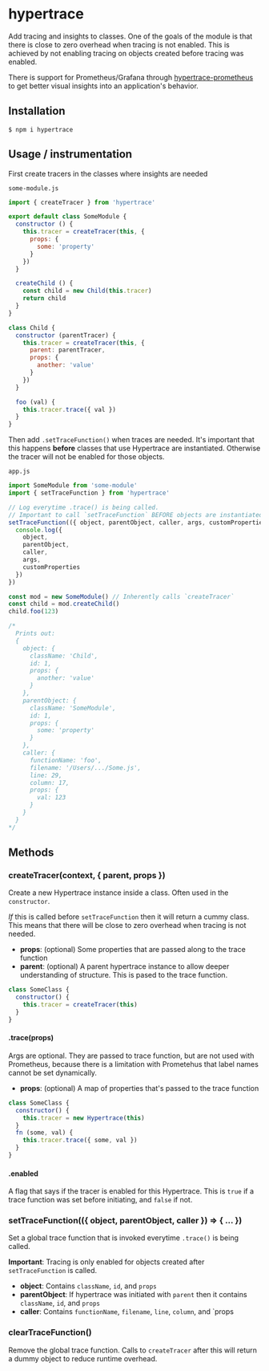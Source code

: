 # hypertrace

Add tracing and insights to classes. One of the goals of the module is that there is close to zero overhead when tracing is not enabled. This is achieved by not enabling tracing on objects created before tracing was enabled.

There is support for Prometheus/Grafana through [hypertrace-prometheus](https://github.com/holepunchto/hypertrace-prometheus) to get better visual insights into an application's behavior.

## Installation

```
$ npm i hypertrace
```

## Usage / instrumentation

First create tracers in the classes where insights are needed

`some-module.js`
``` js
import { createTracer } from 'hypertrace'

export default class SomeModule {
  constructor () {
    this.tracer = createTracer(this, {
      props: {
        some: 'property'
      }
    })
  }

  createChild () {
    const child = new Child(this.tracer)
    return child
  }
}

class Child {
  constructor (parentTracer) {
    this.tracer = createTracer(this, {
      parent: parentTracer,
      props: {
        another: 'value'
      }
    })
  }

  foo (val) {
    this.tracer.trace({ val })
  }
}
```

Then add `.setTraceFunction()` when traces are needed. It's important that this happens **before** classes that use Hypertrace are instantiated. Otherwise the tracer will not be enabled for those objects.

`app.js`
``` js
import SomeModule from 'some-module'
import { setTraceFunction } from 'hypertrace'

// Log everytime .trace() is being called.
// Important to call `setTraceFunction` BEFORE objects are instantiated and calls `createTracer`
setTraceFunction(({ object, parentObject, caller, args, customProperties }) => {
  console.log({
    object,
    parentObject,
    caller,
    args,
    customProperties
  })
})

const mod = new SomeModule() // Inherently calls `createTracer`
const child = mod.createChild()
child.foo(123)

/*
  Prints out:
  {
    object: {
      className: 'Child',
      id: 1,
      props: {
        another: 'value'
      }
    },
    parentObject: {
      className: 'SomeModule',
      id: 1,
      props: {
        some: 'property'
      }
    },
    caller: {
      functionName: 'foo',
      filename: '/Users/.../Some.js',
      line: 29,
      column: 17,
      props: {
        val: 123
      }
    }
  }
*/
```

## Methods

### createTracer(context, { parent, props })

Create a new Hypertrace instance inside a class. Often used in the `constructor`.

_If_ this is called before `setTraceFunction` then it will return a cummy class. This means that there will be close to zero overhead when tracing is not needed.

- **props**: (optional) Some properties that are passed along to the trace function
- **parent**: (optional) A parent hypertrace instance to allow deeper understanding of structure. This is pased to the trace function.

``` js
class SomeClass {
  constructor() {
    this.tracer = createTracer(this)
  }
}
```

#### .trace(props)

Args are optional. They are passed to trace function, but are not used with Prometheus, because there is a limitation with Prometehus that label names cannot be set dynamically.

- **props**: (optional) A map of properties that's passed to the trace function

``` js
class SomeClass {
  constructor() {
    this.tracer = new Hypertrace(this)
  }
  fn (some, val) {
    this.tracer.trace({ some, val })
  }
}
```

#### .enabled

A flag that says if the tracer is enabled for this Hypertrace. This is `true` if a trace function was set before initiating, and `false` if not.

### setTraceFunction(({ object, parentObject, caller }) => { ... })

Set a global trace function that is invoked everytime `.trace()` is being called.

**Important**: Tracing is only enabled for objects created after `setTraceFunction` is called.

- **object**: Contains `className`, `id`, and `props`
- **parentObject**: If hypertrace was initiated with `parent` then it contains `className`, `id`, and `props`
- **caller**: Contains `functionName`, `filename`, `line`, `column`, and `props

### clearTraceFunction()

Remove the global trace function. Calls to `createTracer` after this will return a dummy object to reduce runtime overhead.
